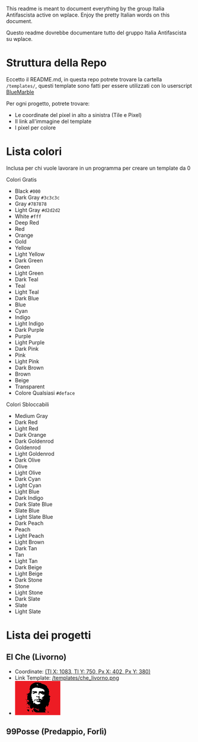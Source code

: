 This readme is meant to document everything by the group Italia Antifascista active on wplace. Enjoy the pretty Italian words on this document.

Questo readme dovrebbe documentare tutto del gruppo Italia Antifascista su wplace.

# Struttura della Repo
Eccetto il README.md, in questa repo potrete trovare la cartella `/templates/`, questi template sono fatti per essere utilizzati con lo userscript [BlueMarble](https://github.com/SwingTheVine/Wplace-BlueMarble)

Per ogni progetto, potrete trovare:
- Le coordinate del pixel in alto a sinistra (Tile e Pixel)
- Il link all'immagine del template
- I pixel per colore

# Lista colori
Inclusa per chi vuole lavorare in un programma per creare un template da 0

Colori Gratis
- Black `#000`
- Dark Gray `#3c3c3c`
- Gray `#787878`
- Light Gray `#d2d2d2`
- White `#fff`
- Deep Red
- Red
- Orange
- Gold
- Yellow
- Light Yellow
- Dark Green
- Green
- Light Green
- Dark Teal
- Teal
- Light Teal
- Dark Blue
- Blue
- Cyan
- Indigo
- Light Indigo
- Dark Purple
- Purple
- Light Purple​
- Dark Pink
- Pink
- Light Pink
- Dark Brown
- Brown
- Beige
- Transparent
- Colore Qualsiasi `#deface` 
  
Colori Sbloccabili
- Medium Gray
- Dark Red
- Light Red
- Dark Orange
- Dark Goldenrod
- Goldenrod
- Light Goldenrod
- Dark Olive
- Olive
- Light Olive
- Dark Cyan
- Light Cyan
- Light Blue
- Dark Indigo
- Dark Slate Blue
- Slate Blue
- Light Slate Blue
- Dark Peach
- Peach
- Light Peach
- Light Brown
- Dark Tan
- Tan
- Light Tan
- Dark Beige
- Light Beige
- Dark Stone
- Stone
- Light Stone
- Dark Slate
- Slate
- Light Slate 


# Lista dei progetti

## El Che (Livorno)
- Coordinate: [(Tl X: 1083, Tl Y: 750, Px X: 402, Px Y: 380)](https://wplace.live/?lat=43.27650168709436&lng=10.44184537177733&zoom=15.578050964265982)
- Link Template: [/templates/che_livorno.png](/templates/che_livorno.png)
- ![Che a Livorno](/templates/che_livorno.png)

## 99Posse (Predappio, Forlì)
